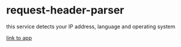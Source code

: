 # request-header-parser
this service detects your IP address, language and operating system 


[link to app](https://arcane-reaches-81846.herokuapp.com/)
